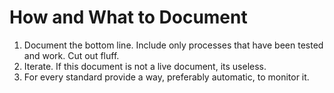 # How and What to Document

1. Document the bottom line. Include only processes that have been tested and work. Cut out fluff.
2. Iterate. If this document is not a live document, its useless.
3. For every standard provide a way, preferably automatic, to monitor it.



